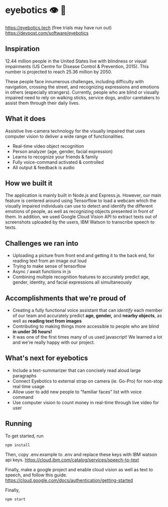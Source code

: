 # eyebotics 👁 🤖

https://eyebotics.tech (free trials may have run out)
https://devpost.com/software/eyebotics

## Inspiration
12.44 million people in the United States live with blindness or visual impairments (US Centre for Disease Control & Prevention, 2015). This number is projected to reach 25.36 million by 2050. 

These people face innumerous challenges, including difficulty with navigation, crossing the street, and recognizing expressions and emotions in others (especially strangers). Currently, people who are blind or visually impaired need to rely on walking sticks, service dogs, and/or caretakers to assist them through their daily lives. 

## What it does
Assistive live-camera technology for the visually impaired that uses computer vision to deliver a wide range of functionalities.
* Real-time video object recognition
* Person analyzer (age, gender, facial expression)
* Learns to recognize your friends & family
* Fully voice-command activated & controlled
* All output & feedback is audio

## How we built it
The application is mainly built in Node.js and Express.js. However, our main feature is centered around using Tensorflow to load a webcam which the visually impaired individuals can use to detect and identify the different emotions of people, as well as recognizing objects presented in front of them. In addition, we used Google Cloud Vision API to extract texts out of screenshots uploaded by the users, IBM Watson to transcribe speech to texts. 

## Challenges we ran into
* Uploading a picture from front end and getting it to the back end, for reading text from an image out loud
* Trying to make sense of tensorflow 
* Async / await functions in js 
* Combining multiple recognition features to accurately predict age, gender, identity, and facial expressions all simultaneously

## Accomplishments that we're proud of
* Creating a fully functional voice assistant that can _identify_ each member of our team and accurately predict __age, gender,__ and __nearby objects__, as well as __reading text from images__
* Contributing to making things more accessible to people who are blind __in under 36 hours!__ 
* It was one of the first times many of us used javascript! We learned a lot and we're really happy with our project.

## What's next for eyebotics
* Include a text-summarizer that can concisely read aloud large paragraphs
* Connect Eyebotics to external strap on camera (ie. Go-Pro) for non-stop real time usage
* Allow user to add new people to “familiar faces” list with voice command
* Use computer vision to count money in real-time through live video for user

## Running
To get started, run
```
npm install
```

Then, copy .env.example to .env and replace these keys with IBM watson api keys. https://cloud.ibm.com/catalog/services/speech-to-text

Finally, make a google project and enable cloud vision as well as text to speech, and follow this guide. https://cloud.google.com/docs/authentication/getting-started

Finally,
```
npm start
```
